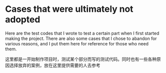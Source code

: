 # Cases that were ultimately not adopted
Here are the test codes that I wrote to test a certain part when I first started making the project. There are also some cases that I chose to abandon for various reasons, and I put them here for reference for those who need them.

这里都是一开始制作项目时，测试某个部分而写的测试代码。同时也有一些各种原因选择放弃的案例，放在这里提供需要的人去参考
